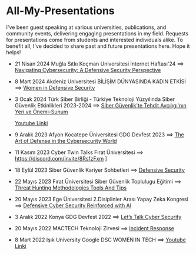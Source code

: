 # All-My-Presentations
I've been guest speaking at various universities, publications, and community events, delivering engaging presentations in my field. Requests for presentations come from students and interested individuals alike. To benefit all, I've decided to share past and future presentations here. Hope it helps!

* 21 Nisan 2024 Muğla Sıtkı Koçman Universitesi İnternet Haftası'24  ==> [Navigating Cybersecurity: A Defensive Security Perspective](https://docs.google.com/presentation/d/e/2PACX-1vQp_cnDf9puFuXDFmx_0WIaMOubkna5UYiV_J3rUKKR1Rs3T4AMNCQOwe0HZENeM0m0pAH3pwpnTlP6/pub?start=true&loop=true&delayms=10000)

* 8 Mart 2024 Akdeniz Universitesi BİLİŞİM DÜNYASINDA KADIN ETKİSİ  ==> [Women in Defensive Security](https://docs.google.com/presentation/d/e/2PACX-1vSHjkQXbNjsT-1o4pnF1sVaLXDF4CYy6bhEcTHCnKlFMylUJtfcCuQdY8TMvus9lwOoHWXNs1SZrkS3/pub?start=true&loop=true&delayms=10000)

* 3 Ocak 2024 Türk Siber Birliği - Türkiye Teknoloji Yüzyılında Siber Güvenlik Etkinlikleri 2023-2024 ==> [Siber Güvenlik'te Tehdit Avcılıgı'nın Yeri ve Önemi-Sunum](https://docs.google.com/presentation/d/e/2PACX-1vQbQkSTf9lXErd3jXfAflkxNp2UigNPFjcVGz3JAt44zZRFcOt4Gt7TsdWmLXw-HBgpkmEVj5o5MEoA/pub?start=true&loop=true&delayms=10000)

  [Youtube Linki](https://www.youtube.com/watch?v=8DjK7nbvv-Q&t=7416s&ab_channel=T%C3%BCrkSiberBirli%C4%9Fi)
* 9 Aralık 2023 Afyon Kocatepe Üniversitesi GDG Devfest 2023 ==> [The Art of Defense in the Cybersecurity World](https://docs.google.com/presentation/d/e/2PACX-1vSwHqKrAhtCdgsfkTP_xISW6VNbl0NQLBOyBQq6Fn3pmw0d0KCJPqRBaS1xeLBB51ISn2SeKnkxNOPl/pub?start=true&loop=true&delayms=10000
)

* 11 Kasım 2023 Cyber Twin Talks Fırat Üniversitesi ==> https://discord.com/invite/8RsfzFxm
]

* 18 Eylül 2023 Siber Güvenlik Kariyer Sohbetleri ==> [Defensive Security](https://www.youtube.com/watch?v=Q71QsxZMPuA&t=878s&ab_channel=OnurOktay)

* 22 Mayıs 2023 Fırat Üniversitesi Siber Güvenlik Toplulugu Eğitimi ==> [Threat Hunting Methodologies Tools And Tips](https://www.youtube.com/watch?v=0R7LsVVRKac&t=1988s&ab_channel=F%C4%B1rat%C3%9CniversitesiSiberG%C3%BCvenlikToplulu%C4%9Fu
)


* 20 Mayıs 2023 Ege Üniversitesi 2.Disiplinler Arası Yapay Zeka Kongresi ==> [Defensive Cyber Security Reinforced with AI](https://docs.google.com/presentation/d/e/2PACX-1vQ6pobJRSUPUHzrorkZWXwXKcC27vLqL2pUmeL46RhCkIoLg3oT_tWCr6nKs3JK0OiWbBPq5g4XcPna/pub?start=true&loop=true&delayms=10000)

* 3 Aralık 2022 Konya GDG Devfest 2022 ==> [Let’s Talk Cyber Security](https://docs.google.com/presentation/d/1u3fwWzyezzo8DxrOEJgJDTYj2yMCU5i7/edit#slide=id.p1
)

* 20 Mayıs 2022 MACTECH Teknoloji Zirvesi ==> [Incident Response](https://www.youtube.com/watch?v=1xoxA4jJ-cE&t=4449s&ab_channel=MACSEC
)

* 8 Mart 2022 Işık University Google DSC WOMEN IN TECH ==> [Youtube Linki](https://www.youtube.com/watch?v=5fmT0mNCDwU&t=2991s&ab_channel=GoogleDSCI%C5%9F%C4%B1kUniversity)
